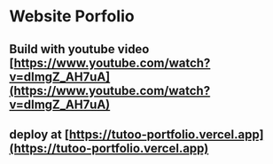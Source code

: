 # Website Porfolio 
## Build with youtube video [https://www.youtube.com/watch?v=dImgZ_AH7uA](https://www.youtube.com/watch?v=dImgZ_AH7uA)
## deploy at [https://tutoo-portfolio.vercel.app](https://tutoo-portfolio.vercel.app)
